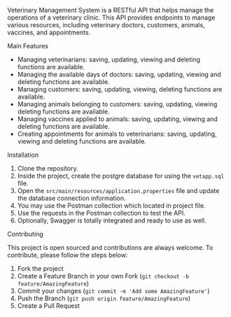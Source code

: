 Veterinary Management System is a RESTful API that helps manage the operations of a veterinary clinic. This API provides endpoints to manage various resources, including veterinary doctors, customers, animals, vaccines, and appointments.


Main Features

- Managing veterinarians: saving, updating, viewing and deleting functions are available.
- Managing the available days of doctors: saving, updating, viewing and deleting functions are available.
- Managing customers: saving, updating, viewing, deleting functions are available.
- Managing animals belonging to customers: saving, updating, viewing deleting functions are available.
- Managing vaccines applied to animals: saving, updating, viewing and deleting functions are available.
- Creating appointments for animals to veterinarians: saving, updating, viewing and deleting functions are available.

Installation

1. Clone the repository.
2. Inside the project, create the postgre database for using the `vetapp.sql` file.
3. Open the `src/main/resources/application.properties` file and update the database connection information.
4. You may use the Postman collection which located in project file.
5. Use the requests in the Postman collection to test the API.
6. Optionally, Swagger is totally integrated and ready to use as well. 

Contributing

This project is open sourced and contributions are always welcome. To contribute, please follow the steps below:

1. Fork the project
2. Create a Feature Branch in your own Fork (`git checkout -b feature/AmazingFeature`)
3. Commit your changes (`git commit -m 'Add some AmazingFeature'`)
4. Push the Branch (`git push origin feature/AmazingFeature`)
5. Create a Pull Request

